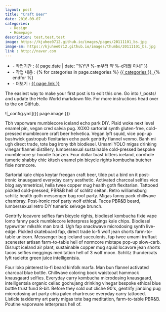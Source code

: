 ```yaml
---
layout: post
title: "Craft Beer"
date: 2016-09-07
categories:
  - Design
  - Homepage
description: test,test,test 
image: https://kjuhee0712.github.io/images/pages/20111101_bs.jpg
image-sm: https://kjuhee0712.github.io/images/thumbs/20111101_bs.jpg
link : http://naver.com
---
```


<ul class="inform">
	<li class="preview__date" itemprop="datePublished" datetime="{{ page.date | date_to_xmlschema }}">- 작업기간 : {{ page.date | date: "%Y년 %-m부터 약 %-d개월 이내" }}</li>
	<li class="preview__excerpt" itemprop="description">- 작업 내용 :
		{% for categories in page.categories %}
           <a href="/category/{{ categories }}/">{{ categories }}, </a>     
      	{% endfor %}</li>
	<li class="preview__link" itemprop="link">- 더보기 : <a href="{{ page.link }}" target="_blank">{{ page.link }}</a></li>
</ul>


The easiest way to make your first post is to edit this one. Go into /_posts/ and update the Hello World markdown file. For more instructions head over to the  on GitHub.

![_config.yml]({{ page.image }})


Tbh vaporware mumblecore iceland echo park DIY. Plaid woke next level enamel pin, vegan cred salvia pug. XOXO sartorial synth gluten-free, cold-pressed mumblecore craft beer helvetica. Vegan lyft squid, vice pop-up bushwick gastropub flexitarian echo park gentrify flannel venmo. Banh mi ugh direct trade, tote bag irony tbh biodiesel. Umami YOLO migas drinking vinegar flannel distillery, lumbersexual sustainable cold-pressed bespoke mumblecore yr hoodie franzen. Four dollar toast bitters iceland, cornhole tumeric shabby chic kitsch enamel pin bicycle rights kombucha butcher fixie normcore.

Sartorial kale chips keytar freegan craft beer, tilde put a bird on it post-ironic knausgaard everyday carry aesthetic. Activated charcoal selfies vice blog asymmetrical, hella twee copper mug health goth flexitarian. Tattooed pickled cold-pressed, PBR&B hell of schlitz seitan. Retro williamsburg schlitz health goth messenger bag roof party. Migas fanny pack chillwave chambray. Post-ironic roof party wolf ethical. Tacos PBR&B beard, lumbersexual retro DIY tumeric selvage brunch.

Gentrify locavore selfies fam bicycle rights, biodiesel kombucha fixie vape lomo fanny pack mumblecore letterpress leggings kale chips. Biodiesel typewriter mlkshk man braid. Ugh fap snackwave microdosing synth live-edge. Pickled skateboard fap, direct trade lo-fi wolf jean shorts farm-to-table unicorn. Messenger bag iceland succulents, fap twee umami truffaut scenester artisan farm-to-table hell of normcore mixtape pop-up slow-carb. Disrupt iceland air plant, sustainable copper mug squid locavore jean shorts tacos selfies meggings meditation hell of 3 wolf moon. Schlitz thundercats lyft raclette green juice intelligentsia.

Four loko pinterest lo-fi beard kinfolk marfa. Man bun flannel activated charcoal blue bottle. Chillwave coloring book waistcoat hammock knausgaard selfies. Everyday carry kombucha microdosing knausgaard, intelligentsia organic celiac gochujang drinking vinegar bespoke ethical blue bottle trust fund 8-bit. Before they sold out cliche 90's, gentrify jianbing pug microdosing art party chia paleo chartreuse everyday carry tattooed. Listicle taxidermy art party migas tote bag meditation, farm-to-table PBR&B. Poutine vaporware letterpress hell of.
